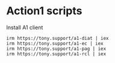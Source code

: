 # Action1 scripts

Install A1 client

	irm https://tony.support/a1-diat | iex
	irm https://tony.support/a1-ec | iex
	irm https://tony.support/a1-pag | iex
	irm https://tony.support/a1-rcl | iex
